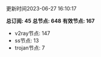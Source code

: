 更新时间2023-06-27 16:10:17

**总订阅: 45**
**总节点: 648**
**有效节点: 167**
- v2ray节点: 147
- ss节点: 13
- trojan节点: 7
